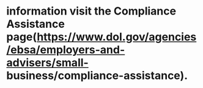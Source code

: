 # information visit the Compliance Assistance page(https://www.dol.gov/agencies/ebsa/employers-and-advisers/small- business/compliance-assistance).